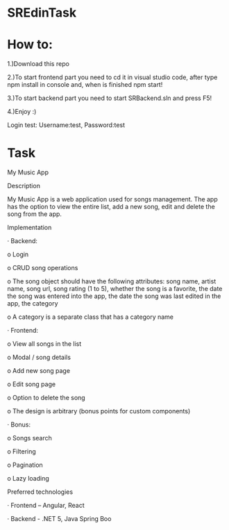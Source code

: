 # SREdinTask

# How to:

1.)Download this repo

2.)To start frontend part you need to cd it in visual studio code, after type npm install in console and, when is finished npm start!

3.)To start backend part you need to start SRBackend.sln and press F5!

4.)Enjoy :)

  Login test:
    Username:test, Password:test

# Task

My Music App

Description

My Music App is a web application used for songs management. The app has the option to view the entire list, add a new song, edit and delete the song from the app.

Implementation

· Backend:

o Login

o CRUD song operations

o The song object should have the following attributes: song name, artist name, song url, song rating (1 to 5), whether the song is a favorite, the date the song was entered into the app, the date the song was last edited in the app, the category

o A category is a separate class that has a category name

· Frontend:

o View all songs in the list

o Modal / song details

o Add new song page

o Edit song page

o Option to delete the song

o The design is arbitrary (bonus points for custom components)

· Bonus:

o Songs search

o Filtering

o Pagination

o Lazy loading

Preferred technologies

· Frontend – Angular, React

· Backend - .NET 5, Java Spring Boo
